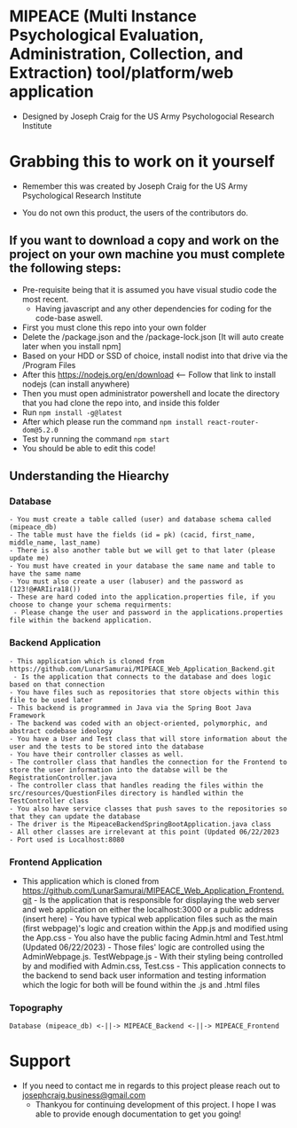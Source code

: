 # MIPEACE (Multi Instance Psychological Evaluation, Administration, Collection, and Extraction) tool/platform/web application
 - Designed by Joseph Craig for the US Army Psychologocial Research Institute

 
 # Grabbing this to work on it yourself
 
 - Remember this was created by Joseph Craig for the US Army Psychological Research Institute
 
 - You do not own this product, the users of the contributors do. 
 
 ## If you want to download a copy and work on the project on your own machine you must complete the following steps:
 
  - Pre-requisite being that it is assumed you have visual studio code the most recent.
    - Having javascript and any other dependencies for coding for the code-base aswell. 
  - First you must clone this repo into your own folder
  - Delete the /package.json and the /package-lock.json [It will auto create later when you install npm]
  - Based on your HDD or SSD of choice, install nodist into that drive via the /Program Files
  - After this https://nodejs.org/en/download <-- Follow that link to install nodejs (can install anywhere)
  - Then you must open administrator powershell and locate the directory that you had clone the repo into, and inside this folder
  - Run ```npm install -g@latest```
  - After which please run the command ```npm install react-router-dom@5.2.0```
  - Test by running the command ```npm start```
  - You should be able to edit this code! 
 
 ## Understanding the Hiearchy
 
   ### Database
    - You must create a table called (user) and database schema called (mipeace_db)
    - The table must have the fields (id = pk) (cacid, first_name, middle_name, last_name)
    - There is also another table but we will get to that later (please update me)
    - You must have created in your database the same name and table to have the same name
    - You must also create a user (labuser) and the password as (123!@#ARIira18())
    - These are hard coded into the application.properties file, if you choose to change your schema requirments:
     - Please change the user and password in the applications.properties file within the backend application.
      
   ### Backend Application
    - This application which is cloned from https://github.com/LunarSamurai/MIPEACE_Web_Application_Backend.git
     - Is the application that connects to the database and does logic based on that connection
    - You have files such as repositories that store objects within this file to be used later
    - This backend is programmed in Java via the Spring Boot Java Framework
    - The backend was coded with an object-oriented, polymorphic, and abstract codebase ideology
    - You have a User and Test class that will store information about the user and the tests to be stored into the database
    - You have their controller classes as well.
    - The controller class that handles the connection for the Frontend to store the user information into the databse will be the RegistrationController.java
    - The controller class that handles reading the files within the src/resources/QuestionFiles directory is handled within the TestController class
    - You also have service classes that push saves to the repositories so that they can update the database
    - The driver is the MipeaceBackendSpringBootApplication.java class
    - All other classes are irrelevant at this point (Updated 06/22/2023
    - Port used is Localhost:8080
 
  ### Frontend Application
   - This application which is cloned from https://github.com/LunarSamurai/MIPEACE_Web_Application_Frontend.git
    - Is the application that is responsible for displaying the web server and web application on either the localhost:3000 or a public address (insert here)
    - You have typical web application files such as the main (first webpage)'s logic and creation within the App.js and modified using the App.css
    - You also have the public facing Admin.html and Test.html (Updated 06/22/2023)
    - Those files' logic are controlled using the AdminWebpage.js. TestWebpage.js
    - With their styling being controlled by and modified with Admin.css, Test.css
    - This application connects to the backend to send back user information and testing information which the logic for both will be found within the .js and .html files
 
  ### Topography
    Database (mipeace_db) <-||-> MIPEACE_Backend <-||-> MIPEACE_Frontend
    
 # Support
 
  - If you need to contact me in regards to this project please reach out to josephcraig.business@gmail.com
    - Thankyou for continuing development of this project. I hope I was able to provide enough documentation to get you going!
